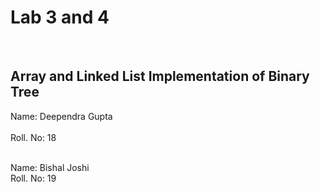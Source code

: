 # Lab 3 and 4
<br>

## Array and Linked List Implementation of Binary Tree
Name: Deependra Gupta<br>                                       
Roll. No: 18<br>
<br>

Name: Bishal Joshi<br>
Roll. No: 19<br>

